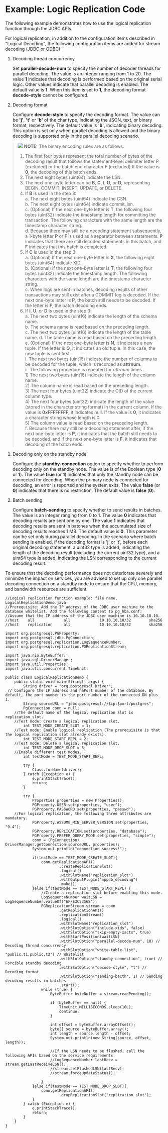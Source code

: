 # Example: Logic Replication Code<a name="EN-US_TOPIC_0289900901"></a>

The following example demonstrates how to use the logical replication function through the JDBC APIs.

For logical replication, in addition to the configuration items described in "Logical Decoding", the following configuration items are added for stream decoding \(JDBC or ODBC\):

1.  Decoding thread concurrency

    Set  **parallel-decode-num**  to specify the number of decoder threads for parallel decoding. The value is an integer ranging from 1 to 20. The value  **1**  indicates that decoding is performed based on the original serial logic. Other values indicate that parallel decoding is enabled. The default value is  **1**. When this item is set to  **1**, the decoding format  **decode-style**  cannot be configured.

2.  Decoding format

    Configure  **decode-style**  to specify the decoding format. The value can be  **'j'**,  **'t'**  or  **'b'**  of the char type, indicating the JSON, text, or binary format, respectively. The default value is  **'b'**, indicating binary decoding. This option is set only when parallel decoding is allowed and the binary decoding is supported only in the parallel decoding scenario.


>![](public_sys-resources/icon-note.gif) **NOTE:** 
>The binary encoding rules are as follows:
>1.  The first four bytes represent the total number of bytes of the decoding result that follows the statement-level delimiter letter P \(excluded\) or the batch end character F \(excluded\) If the value is  **0**, the decoding of this batch ends.
>2.  The next eight bytes \(uint64\) indicate the LSN.
>3.  The next one-byte letter can be  **B**,  **C**,  **I**,  **U**, or  **D**, representing BEGIN, COMMIT, INSERT, UPDATE, or DELETE.
>4.  If  **B**  is used in the step 3:  
>    a.  The next eight bytes \(uint64\) indicate the CSN.  
>    b.  The next eight bytes \(uint64\) indicate commit\_lsn.  
>    c.  \(Optional\) If the next one-byte letter is  **T**, the following four bytes \(uint32\) indicate the timestamp length for committing the transaction. The following characters with the same length are the timestamp character string.  
>    d.  Because there may still be a decoding statement subsequently, a 1-byte letter  **P**  or  **F**  is used as a separator between statements.  **P**  indicates that there are still decoded statements in this batch, and  **F**  indicates that this batch is completed.
>5.  If  **C**  is used in the step 3:  
>    a.  \(Optional\) If the next one-byte letter is  **X**, the following eight bytes \(uint64\) indicate XID.  
>    b.  \(Optional\) If the next one-byte letter is  **T**, the following four bytes \(uint32\) indicate the timestamp length. The following characters with the same length are the timestamp character string.  
>    c.  When logs are sent in batches, decoding results of other transactions may still exist after a COMMIT log is decoded. If the next one-byte letter is  **P**, the batch still needs to be decoded. If the letter is  **F**, the batch decoding ends.  
>6.  If  **I**,  **U**, or  **D**  is used in the step 3:  
>    a.  The next two bytes \(uint16\) indicate the length of the schema name.  
>    b.  The schema name is read based on the preceding length.  
>    c.  The next two bytes \(uint16\) indicate the length of the table name.
>    d.  The table name is read based on the preceding length.  
>    e.  \(Optional\) If the next one-byte letter is  **N**, it indicates a new tuple. If the letter is  **O**, it indicates an old tuple. In this case, the new tuple is sent first.  
>        i.  The next two bytes \(uint16\) indicate the number of columns to be decoded for the tuple, which is recorded as  **attrnum**.  
>        ii.  The following procedure is repeated for  *attrnum*  times.  
>            1)  The next two bytes \(uint16\) indicate the length of the column name.  
>            2)  The column name is read based on the preceding length.  
>            3)  The next four bytes \(uint32\) indicate the OID of the current column type.  
>            4)  The next four bytes \(uint32\) indicate the length of the value \(stored in the character string format\) in the current column. If the value is  **0xFFFFFFFF**, it indicates null. If the value is  **0**, it indicates a character string whose length is 0.  
>            5)  The column value is read based on the preceding length.  
>    f.  Because there may still be a decoding statement after, if the next one-byte letter is  **P**, it indicates that the batch still needs to be decoded, and if the next one-byte letter is  **F**, it indicates that decoding of the batch ends.  

1.  Decoding only on the standby node

    Configure the  **standby-connection**  option to specify whether to perform decoding only on the standby node. The value is of the Boolean type \(**0**  or  **1**\). The value  **true**  \(or  **1**\) indicates that only the standby node can be connected for decoding. When the primary node is connected for decoding, an error is reported and the system exits. The value  **false**  \(or  **0**\) indicates that there is no restriction. The default value is  **false**  \(**0**\).

2.  Batch sending

    Configure  **batch-sending**  to specify whether to send results in batches. The value is an integer ranging from 0 to 1. The value  **0**  indicates that decoding results are sent one by one. The value  **1**  indicates that decoding results are sent in batches when the accumulated size of decoding results reaches 1 MB. The default value is  **0**. This parameter can be set only during parallel decoding. In the scenario where batch sending is enabled, if the decoding format is 'j' or 't', before each original decoding statement, a uint32 type is added, indicating the length of the decoding result \(excluding the current uint32 type\), and a uint64 type is added, indicating the LSN corresponding to the current decoding result.


To ensure that the decoding performance does not deteriorate severely and minimize the impact on services, you are advised to set up only one parallel decoding connection on a standby node to ensure that the CPU, memory, and bandwidth resources are sufficient.

```
//Logical replication function example: file name, LogicalReplicationDemo.java
//Prerequisite: Add the IP address of the JDBC user machine to the database whitelist. Add the following content to pg_hba.conf:
//Assume that the IP address of the JDBC user machine is 10.10.10.10.
//host    all             all             10.10.10.10/32        sha256
//host    replication     all             10.10.10.10/32        sha256

import org.postgresql.PGProperty;
import org.postgresql.jdbc.PgConnection;
import org.postgresql.replication.LogSequenceNumber;
import org.postgresql.replication.PGReplicationStream;

import java.nio.ByteBuffer;
import java.sql.DriverManager;
import java.util.Properties;
import java.util.concurrent.TimeUnit;

public class LogicalReplicationDemo {
    public static void main(String[] args) {
        String driver = "org.postgresql.Driver";
 // Configure the IP address and haPort number of the database. By default, the port number is the port number of the connected DN plus 1.
        String sourceURL = "jdbc:postgresql://$ip:$port/postgres";
        PgConnection conn = null;
	//The default name of the logical replication slot is replication_slot.
	//Test mode: Create a logical replication slot.
        int TEST_MODE_CREATE_SLOT = 1;
	//Test mode: Enable logical replication (The prerequisite is that the logical replication slot already exists).
        int TEST_MODE_START_REPL = 2;
	//Test mode: Delete a logical replication slot.
        int TEST_MODE_DROP_SLOT = 3;
	//Enable different test modes.
        int testMode = TEST_MODE_START_REPL;

        try {
            Class.forName(driver);
        } catch (Exception e) {
            e.printStackTrace();
            return;
        }

        try {
            Properties properties = new Properties();
            PGProperty.USER.set(properties, "user");
            PGProperty.PASSWORD.set(properties, "passwd");
    //For logical replication, the following three attributes are mandatory.
            PGProperty.ASSUME_MIN_SERVER_VERSION.set(properties, "9.4");
            PGProperty.REPLICATION.set(properties, "database");
            PGProperty.PREFER_QUERY_MODE.set(properties, "simple");
            conn = (PgConnection) DriverManager.getConnection(sourceURL, properties);
            System.out.println("connection success!");

            if(testMode == TEST_MODE_CREATE_SLOT){
                conn.getReplicationAPI()
                        .createReplicationSlot()
                        .logical()
                        .withSlotName("replication_slot")
                        .withOutputPlugin("mppdb_decoding")
                        .make();
            }else if(testMode == TEST_MODE_START_REPL) {
                //Create a replication slot before enabling this mode.
                LogSequenceNumber waitLSN = LogSequenceNumber.valueOf("6F/E3C53568");
                PGReplicationStream stream = conn
                        .getReplicationAPI()
                        .replicationStream()
                        .logical()
                        .withSlotName("replication_slot")
                        .withSlotOption("include-xids", false)
                        .withSlotOption("skip-empty-xacts", true)
                        .withStartPosition(waitLSN)
                        .withSlotOption("parallel-decode-num", 10) // Decoding thread concurrency
                        .withSlotOption("white-table-list", "public.t1,public.t2") // Whitelist
                        .withSlotOption("standby-connection", true) // Forcible standby decoding
                        .withSlotOption("decode-style", "t") // Decoding format
                        .withSlotOption("sending-bacth", 1) // Sending decoding results in batches
                        .start();
                while (true) {
                    ByteBuffer byteBuffer = stream.readPending();

                    if (byteBuffer == null) {
                        TimeUnit.MILLISECONDS.sleep(10L);
                        continue;
                    }

                    int offset = byteBuffer.arrayOffset();
                    byte[] source = byteBuffer.array();
                    int length = source.length - offset;
                    System.out.println(new String(source, offset, length));

                    //If the LSN needs to be flushed, call the following APIs based on the service requirements:
                    //LogSequenceNumber lastRecv = stream.getLastReceiveLSN();
                    //stream.setFlushedLSN(lastRecv);
                    //stream.forceUpdateStatus();

                }
            }else if(testMode == TEST_MODE_DROP_SLOT){
                conn.getReplicationAPI()
                        .dropReplicationSlot("replication_slot");
            }
        } catch (Exception e) {
            e.printStackTrace();
            return;
        }
    }
}

```
